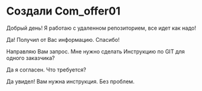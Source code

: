 ﻿# Создали Com_offer01

Добрый день! Я работаю с удаленном репозиторием, все идет как надо!

Да! Получил от Вас информацию. Спасибо!

Направляю Вам запрос. Мне нужно сделать Инструкцию по GIT для одного заказчика?

Да я согласен. Что требуется?

Да увидел! Вам нужна инструкция. Без проблем.